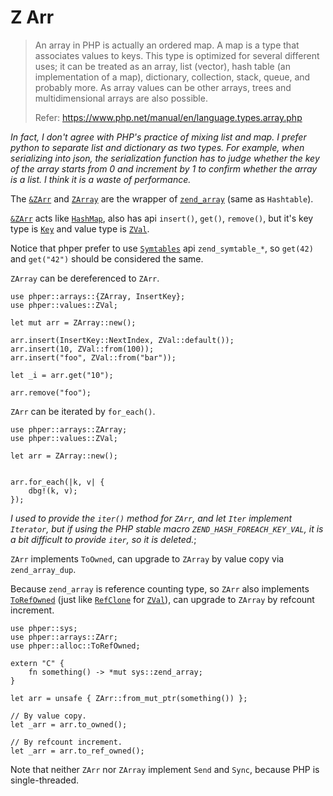 # Z Arr

> An array in PHP is actually an ordered map. A map is a type that associates
> values to keys. This type is optimized for several different uses; it can be
> treated as an array, list (vector), hash table (an implementation of a map),
> dictionary, collection, stack, queue, and probably more. As array values can
> be other arrays, trees and multidimensional arrays are also possible.
>
> Refer: <https://www.php.net/manual/en/language.types.array.php>

*In fact, I don't agree with PHP's practice of mixing list and map. I prefer*
*python to separate list and dictionary as two types. For example, when*
*serializing into json, the serialization function has to judge whether the key*
*of the array starts from 0 and increment by 1 to confirm whether the array is*
*a list. I think it is a waste of performance.*

The [`&ZArr`](phper::arrays::ZArr) and [`ZArray`](phper::arrays::ZArray) are
the wrapper of [`zend_array`](phper::sys::zend_array) (same as `Hashtable`).

[`&ZArr`](phper::arrays::ZArr) acts like [`HashMap`](std::collections::HashMap),
also has api `insert()`, `get()`, `remove()`, but it's key type is
[`Key`](phper::arrays::Key) and value type is [`ZVal`](phper::values::ZVal).

Notice that phper prefer to use [`Symtables`](https://www.phpinternalsbook.com/php5/hashtables/array_api.html#symtables) api `zend_symtable_*`,
so `get(42)` and `get("42")` should be considered the same.

`ZArray` can be dereferenced to `ZArr`.

```rust,no_run
use phper::arrays::{ZArray, InsertKey};
use phper::values::ZVal;

let mut arr = ZArray::new();

arr.insert(InsertKey::NextIndex, ZVal::default());
arr.insert(10, ZVal::from(100));
arr.insert("foo", ZVal::from("bar"));

let _i = arr.get("10");

arr.remove("foo");
```

`ZArr` can be iterated by `for_each()`.

```rust,no_run
use phper::arrays::ZArray;
use phper::values::ZVal;

let arr = ZArray::new();


arr.for_each(|k, v| {
    dbg!(k, v);
});
```

*I used to provide the `iter()` method for `ZArr`, and let `Iter` implement
`Iterator`, but if using the PHP stable macro `ZEND_HASH_FOREACH_KEY_VAL`, it is a
bit difficult to provide `iter`, so it is deleted.*;

`ZArr` implements `ToOwned`, can upgrade to `ZArray` by value copy via
`zend_array_dup`.

Because `zend_array` is reference counting type, so `ZArr` also implements
[`ToRefOwned`](phper::alloc::ToRefOwned) (just like
[`RefClone`](phper::alloc::RefClone) for [`ZVal`](phper::values::ZVal)), can
upgrade to `ZArray` by refcount increment.

```rust,no_run
use phper::sys;
use phper::arrays::ZArr;
use phper::alloc::ToRefOwned;

extern "C" {
    fn something() -> *mut sys::zend_array;
}

let arr = unsafe { ZArr::from_mut_ptr(something()) };

// By value copy.
let _arr = arr.to_owned(); 

// By refcount increment.
let _arr = arr.to_ref_owned();
```

Note that neither `ZArr` nor `ZArray` implement `Send` and `Sync`, because PHP
is single-threaded.
